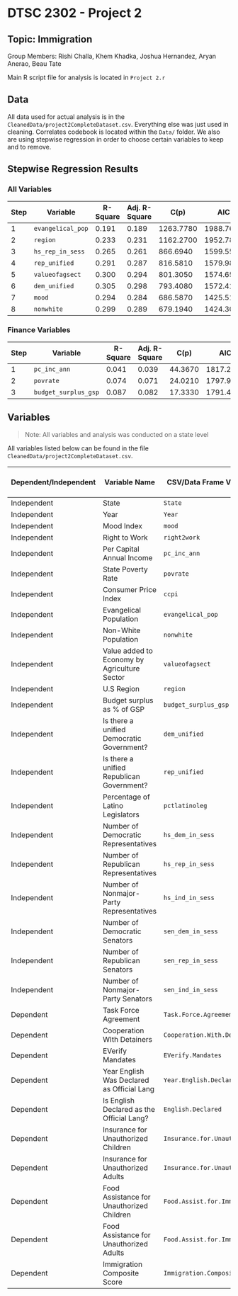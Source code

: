 # DTSC 2302 - Project 2
## Topic: Immigration
Group Members: Rishi Challa, Khem Khadka, Joshua Hernandez, Aryan Anerao, Beau Tate

Main R script file for analysis is located in `Project 2.r`

## Data
All data used for actual analysis is in the `CleanedData/project2CompleteDataset.csv`. Everything else was just used in cleaning. Correlates codebook is located within the `Data/` folder. We also are using stepwise regression in order to choose certain variables to keep and to remove.

## Stepwise Regression Results

### All Variables

| Step | Variable          | R-Square | Adj. R-Square | C(p)      | AIC       | RMSE   |
|------|-------------------|----------|---------------|-----------|-----------|--------|
| 1    | `evangelical_pop` | 0.191    | 0.189         | 1263.7780 | 1988.7664 | 0.9988 |
| 2    | `region`          | 0.233    | 0.231         | 1162.2700 | 1952.7828 | 0.9727 |
| 3    | `hs_rep_in_sess`  | 0.265    | 0.261         | 866.6940  | 1599.5557 | 0.9381 |
| 4    | `rep_unified`     | 0.291    | 0.287         | 816.5810  | 1579.9839 | 0.9219 |
| 5    | `valueofagsect`   | 0.300    | 0.294         | 801.3050  | 1574.6542 | 0.9169 |
| 6    | `dem_unified`     | 0.305    | 0.298         | 793.4080  | 1572.4138 | 0.9144 |
| 7    | `mood`            | 0.294    | 0.284         | 686.5870  | 1425.5100 | 0.8996 |
| 8    | `nonwhite`        | 0.299    | 0.289         | 679.1940  | 1424.3081 | 0.8970 |

### Finance Variables

| Step | Variable             | R-Square | Adj. R-Square | C(p)      | AIC       | RMSE   |
|------|----------------------|----------|---------------|-----------|-----------|--------|
| 1    | `pc_inc_ann`         | 0.041    | 0.039         | 44.3670   | 1817.2938 | 1.0776 |
| 2    | `povrate`            | 0.074    | 0.071         | 24.0210   | 1797.9712 | 1.0597 |
| 3    | `budget_surplus_gsp` | 0.087    | 0.082         | 17.3330   | 1791.4748 | 1.0532 |

## Variables
> Note: All variables and analysis was conducted on a state level

All variables listed below can be found in the file `CleanedData/project2CompleteDataset.csv`.

| Dependent/Independent | Variable Name | CSV/Data Frame Variable Name | Included By Stepwise Regression? |
|-----------------------|---------------|------------------------------|----------------------------------|
| Independent | State | `State` | &times; |
| Independent | Year | `Year` | &times; |
| Independent | Mood Index | `mood` | &check; |
| Independent | Right to Work | `right2work` | &times; |
| Independent | Per Capital Annual Income | `pc_inc_ann` | &check; |
| Independent | State Poverty Rate | `povrate` | &check; |
| Independent | Consumer Price Index | `ccpi` | &times; |
| Independent | Evangelical Population | `evangelical_pop` | &check; |
| Independent | Non-White Population | `nonwhite` | &check; |
| Independent | Value added to Economy by Agriculture Sector | `valueofagsect` | &check; |
| Independent | U.S Region | `region` | &check; |
| Independent | Budget surplus as % of GSP | `budget_surplus_gsp` | &check; |
| Independent | Is there a unified Democratic Government? | `dem_unified` | &check; |
| Independent | Is there a unified Republican Government? | `rep_unified` | &check; |
| Independent | Percentage of Latino Legislators | `pctlatinoleg` | &times; |
| Independent | Number of Democratic Representatives | `hs_dem_in_sess` | &times; |
| Independent | Number of Republican Representatives | `hs_rep_in_sess` | &check; |
| Independent | Number of Nonmajor-Party Representatives | `hs_ind_in_sess` | &times; |
| Independent | Number of Democratic Senators | `sen_dem_in_sess` | &times; |
| Independent | Number of Republican Senators | `sen_rep_in_sess` | &times; |
| Independent | Number of Nonmajor-Party Senators | `sen_ind_in_sess` | &times; |
| Dependent | Task Force Agreement | `Task.Force.Agreement` | N/A |
| Dependent | Cooperation WIth Detainers | `Cooperation.With.Detainers` | N/A |
| Dependent | EVerify Mandates | `EVerify.Mandates` | N/A |
| Dependent | Year English Was Declared as Official Lang | `Year.English.Declared` | N/A |
| Dependent | Is English Declared as the Official Lang? | `English.Declared` | N/A |
| Dependent | Insurance for Unauthorized Children | `Insurance.for.Unauth.Kids` | N/A |
| Dependent | Insurance for Unauthorized Adults | `Insurance.for.Unauth.Adults` | N/A |
| Dependent | Food Assistance for Unauthorized Children | `Food.Assist.for.Immigrant.Kids` | N/A |
| Dependent | Food Assistance for Unauthorized Adults | `Food.Assist.for.Immigrant.Adults` | N/A |
| Dependent | Immigration Composite Score | `Immigration.Composite.Score` | N/A |
